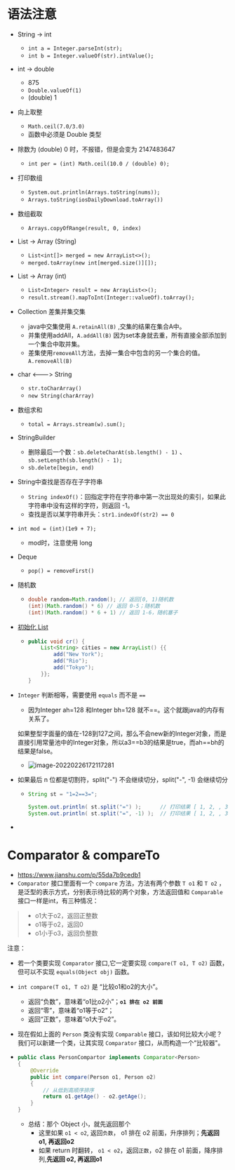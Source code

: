 # 语法注意

- String -> int

  - `int a = Integer.parseInt(str);`
  - `int b = Integer.valueOf(str).intValue();`
  
- int -> double

  - 875
  - `Double.valueOf(1)`
  - (double) 1

- 向上取整

  - `Math.ceil(7.0/3.0)`
  - 函数中必须是 Double 类型

- 除数为 (double) 0 时，不报错，但是会变为 2147483647

  - `int per = (int) Math.ceil(10.0 / (double) 0);`

- 打印数组

  - `System.out.println(Arrays.toString(nums));`
  - `Arrays.toString(iosDailyDownload.toArray())`

- 数组截取

  - `Arrays.copyOfRange(result, 0, index)`

- List -> Array (String)

  - `List<int[]> merged = new ArrayList<>();`
  - `merged.toArray(new int[merged.size()][]);`

- List -> Array (int)

  - `List<Integer> result = new ArrayList<>();`
  - `result.stream().mapToInt(Integer::valueOf).toArray();`

- Collection 差集并集交集

  - java中交集使用 `A.retainAll(B)` ,交集的结果在集合A中。
  - 并集使用addAll，`A.addAll(B)` 因为set本身就去重，所有直接全部添加到一个集合中取并集。
  - 差集使用`removeAll`方法，去掉一集合中包含的另一个集合的值。`A.removeAll(B)`

- char <---> String

  - `str.toCharArray()`
  - `new String(charArray)`

- 数组求和

  - `total = Arrays.stream(w).sum();`

- StringBuilder

  - 删除最后一个数：`sb.deleteCharAt(sb.length() - 1)` 、`sb.setLength(sb.length() - 1);`
  - `sb.delete[begin, end)`

- String中查找是否存在子字符串

  - `String indexOf()`：回指定字符在字符串中第一次出现处的索引，如果此字符串中没有这样的字符，则返回 -1。
  - 查找是否以某字符串开头：`str1.indexOf(str2) == 0`

- `int mod = (int)(1e9 + 7);`

  - mod时，注意使用 long

- Deque

  - `pop() = removeFirst()`

- 随机数

  - ```java
    double random=Math.random(); // 返回[0, 1)随机数
    (int)(Math.random() * 6) // 返回 0-5；随机数
    (int)(Math.random() * 6 + 1) // 返回 1-6，随机塞子
    ```

- [初始化 List](https://www.baeldung.com/java-init-list-one-line)

  - ```java
    public void cr() {
        List<String> cities = new ArrayList() {{
            add("New York");
            add("Rio");
            add("Tokyo");
        }};
    }
    ```

- `Integer` 判断相等，需要使用 `equals` 而不是 `==`

  - 因为Integer ah=128 和Integer bh=128 就不==。这个就跟java的内存有关系了。

  如果整型字面量的值在-128到127之间，那么不会new新的Integer对象，而是直接引用常量池中的Integer对象，所以a3==b3的结果是true，而ah==bh的结果是false。

  - ![image-20220226172117281](https://raw.githubusercontent.com/TWDH/Leetcode-From-Zero/pictures/img/image-20220226172117281.png)
  
- 如果最后 n 位都是切割符，split("-") 不会继续切分，split("-", -1) 会继续切分

  - ```java
    String st = "1=2==3=";
     
    System.out.println( st.split("=") );      // 打印结果 [ 1, 2, , 3 ]
    System.out.println( st.split("=", -1) );  // 打印结果 [ 1, 2, , 3,  ]
    ```

- 

# Comparator & compareTo

- https://www.jianshu.com/p/55da7b9cedb1
- `Comparator` 接口里面有一个 `compare` 方法，方法有两个参数 `T o1` 和 `T o2` ，是泛型的表示方式，分别表示待比较的两个对象，方法返回值和 `Comparable` 接口一样是int，有三种情况：

> - o1大于o2，返回正整数
> - o1等于o2，返回0
> - o1小于o3，返回负整数

注意：

- 若一个类要实现 `Comparator` 接口,它一定要实现 `compare(T o1, T o2)`  函数，但可以不实现 `equals(Object obj)` 函数。

- `int compare(T o1, T o2)` 是 “比较o1和o2的大小”。
  - 返回“负数”，意味着“o1比o2小”；**`o1 排在 o2 前面`**
  - 返回“零”，意味着“o1等于o2”；
  - 返回“正数”，意味着“o1大于o2”。
  
- 现在假如上面的 `Person` 类没有实现 `Comparable` 接口，该如何比较大小呢？我们可以新建一个类，让其实现 `Comparator` 接口，从而构造一个“比较器"。

- ```java
  public class PersonCompartor implements Comparator<Person>
  {
      @Override
      public int compare(Person o1, Person o2)
      {
          // 从低到高顺序排序
          return o1.getAge() - o2.getAge();
      }
  }
  ```

  - 总结：那个 Object 小，就先返回那个
    - 这里如果 `o1 < o2`, 返回`负数`， o1 排在 o2 前面，升序排列；**先返回 o1, 再返回o2**
    - 如果 return 时翻转， `o1 < o2`，返回`正数`，o2 排在 o1 前面，降序排列,**先返回 o2, 再返回o1**


